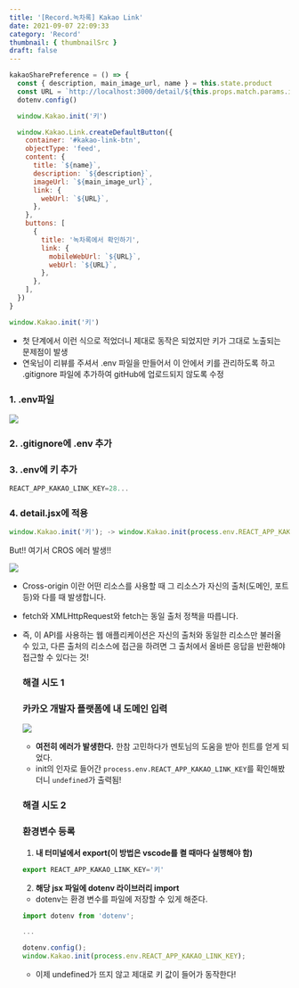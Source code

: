 ```yaml
---
title: '[Record.녹차록] Kakao Link'
date: 2021-09-07 22:09:33
category: 'Record'
thumbnail: { thumbnailSrc }
draft: false
---
```


```jsx
kakaoSharePreference = () => {
  const { description, main_image_url, name } = this.state.product
  const URL = `http://localhost:3000/detail/${this.props.match.params.id}`
  dotenv.config()

  window.Kakao.init('키')

  window.Kakao.Link.createDefaultButton({
    container: '#kakao-link-btn',
    objectType: 'feed',
    content: {
      title: `${name}`,
      description: `${description}`,
      imageUrl: `${main_image_url}`,
      link: {
        webUrl: `${URL}`,
      },
    },
    buttons: [
      {
        title: '녹차록에서 확인하기',
        link: {
          mobileWebUrl: `${URL}`,
          webUrl: `${URL}`,
        },
      },
    ],
  })
}
```

```jsx
window.Kakao.init('키')
```

- 첫 단계에서 이런 식으로 적었더니 제대로 동작은 되었지만 키가 그대로 노출되는 문제점이 발생
- 연욱님이 리뷰를 주셔서 .env 파일을 만들어서 이 안에서 키를 관리하도록 하고 .gitignore 파일에 추가하여 gitHub에 업로드되지 않도록 수정

### 1. .env파일

![](https://images.velog.io/images/silviaoh/post/02142f2d-a591-4b6a-965f-207294967570/image.png)

### 2. .gitignore에 .env 추가

### 3. .env에 키 추가

```jsx
REACT_APP_KAKAO_LINK_KEY=28...
```

### 4. detail.jsx에 적용

```jsx
window.Kakao.init('키'); -> window.Kakao.init(process.env.REACT_APP_KAKAO_LINK_KEY);
```

But!! 여기서 CROS 에러 발생!!

![](https://images.velog.io/images/silviaoh/post/a8e188da-9777-417c-b4f3-820bd41c64cc/image.png)

- Cross-origin 이란 어떤 리소스를 사용할 때 그 리소스가 자신의 출처(도메인, 포트 등)와 다를 때 발생합니다.
- fetch와 XMLHttpRequest와 fetch는 동일 출처 정책을 따릅니다.
- 즉, 이 API를 사용하는 웹 애플리케이션은 자신의 출처와 동일한 리소스만 불러올 수 있고, 다른 출처의 리소스에 접근을 하려면 그 출처에서 올바른 응답을 반환해야 접근할 수 있다는 것!

  ### 해결 시도 1

  ### 카카오 개발자 플랫폼에 내 도메인 입력

  ![](https://images.velog.io/images/silviaoh/post/aad0a5b6-83f6-4ef3-8eac-5e5a0c5f8b15/image.png)

  - **여전히 에러가 발생한다.** 한참 고민하다가 멘토님의 도움을 받아 힌트를 얻게 되었다.
  - init의 인자로 들어간 `process.env.REACT_APP_KAKAO_LINK_KEY`를 확인해봤더니 `undefined`가 출력됨!

  ### 해결 시도 2

  ### 환경변수 등록

  1. **내 터미널에서 export(이 방법은 vscode를 켤 때마다 실행해야 함)**

  ```jsx
  export REACT_APP_KAKAO_LINK_KEY='키'
  ```

  2.  **해당 jsx 파일에 dotenv 라이브러리 import**

  - dotenv는 환경 변수를 파일에 저장할 수 있게 해준다.

  ```jsx
  import dotenv from 'dotenv';

  ...

  dotenv.config();
  window.Kakao.init(process.env.REACT_APP_KAKAO_LINK_KEY);
  ```

  - 이제 undefined가 뜨지 않고 제대로 키 값이 들어가 동작한다!
